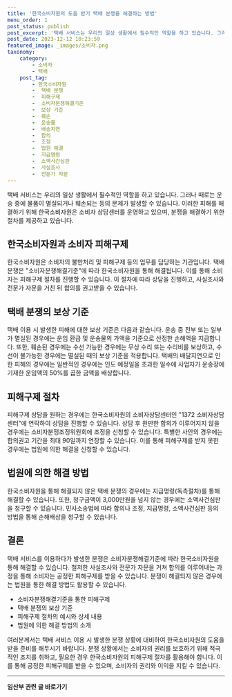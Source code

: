 ```yaml
---
title: '한국소비자원의 도움 받기 택배 분쟁을 해결하는 방법'
menu_order: 1
post_status: publish
post_excerpt: '택배 서비스는 우리의 일상 생활에서 필수적인 역할을 하고 있습니다. 그러나 때로는 운송 중에 물품이 멸실되거나 훼손되는 등의 문제가 발생할 수 있습니다. 이러한 피해를 해결하기 위해 한국소비자원은 소비자 상담센터를 운영하고 있으며, 분쟁을 해결하기 위한 절차를 제공하고 있습니다.'
post_date: 2023-12-12 10:23:59
featured_image: _images/소비자.png
taxonomy:
    category:
        - 소비자
        - 택배
    post_tag:
        - 한국소비자원
        -  택배 분쟁
        -  피해구제
        -  소비자분쟁해결기준
        -  보상 기준
        -  훼손
        -  운송물
        -  배송지연
        -  합의
        -  조정
        -  법원 해결
        -  지급명령
        -  소액사건심판
        -  사실조사
        -  전문가 자문
---
```



택배 서비스는 우리의 일상 생활에서 필수적인 역할을 하고 있습니다. 그러나 때로는 운송 중에 물품이 멸실되거나 훼손되는 등의 문제가 발생할 수 있습니다. 이러한 피해를 해결하기 위해 한국소비자원은 소비자 상담센터를 운영하고 있으며, 분쟁을 해결하기 위한 절차를 제공하고 있습니다.

## 한국소비자원과 소비자 피해구제

한국소비자원은 소비자의 불만처리 및 피해구제 등의 업무를 담당하는 기관입니다. 택배 분쟁은 "소비자분쟁해결기준"에 따라 한국소비자원을 통해 해결됩니다. 이를 통해 소비자는 피해구제 절차를 진행할 수 있습니다. 이 절차에 따라 상담을 진행하고, 사실조사와 전문가 자문을 거친 뒤 합의를 권고받을 수 있습니다.

## 택배 분쟁의 보상 기준

택배 이용 시 발생한 피해에 대한 보상 기준은 다음과 같습니다. 운송 중 전부 또는 일부가 멸실된 경우에는 운임 환급 및 운송물의 가액을 기준으로 산정한 손해액을 지급합니다. 또한, 훼손된 경우에는 수선 가능한 경우에는 무상 수리 또는 수리비를 보상하고, 수선이 불가능한 경우에는 멸실된 때의 보상 기준을 적용합니다. 택배의 배달지연으로 인한 피해의 경우에는 일반적인 경우에는 인도 예정일을 초과한 일수에 사업자가 운송장에 기재한 운임액의 50%를 곱한 금액을 배상합니다.

## 피해구제 절차

피해구제 상담을 원하는 경우에는 한국소비자원의 소비자상담센터인 "1372 소비자상담센터"에 연락하여 상담을 진행할 수 있습니다. 상담 후 원만한 합의가 이루어지지 않을 경우에는 소비자분쟁조정위원회에 조정을 신청할 수 있습니다. 특별한 사안의 경우에는 합의권고 기간을 최대 90일까지 연장할 수 있습니다. 이를 통해 피해구제를 받지 못한 경우에는 법원에 의한 해결을 신청할 수 있습니다.

## 법원에 의한 해결 방법

한국소비자원을 통해 해결되지 않은 택배 분쟁의 경우에는 지급명령(독촉절차)를 통해 해결할 수 있습니다. 또한, 청구금액이 3,000만원을 넘지 않는 경우에는 소액사건심판을 청구할 수 있습니다. 민사소송법에 따라 합의나 조정, 지급명령, 소액사건심판 등의 방법을 통해 손해배상을 청구할 수 있습니다.

## 결론

택배 서비스를 이용하다가 발생한 분쟁은 소비자분쟁해결기준에 따라 한국소비자원을 통해 해결할 수 있습니다. 철저한 사실조사와 전문가 자문을 거쳐 합의를 이루어내는 과정을 통해 소비자는 공정한 피해구제를 받을 수 있습니다. 분쟁이 해결되지 않은 경우에는 법원을 통한 해결 방법도 활용할 수 있습니다.

- 소비자분쟁해결기준을 통한 피해구제
- 택배 분쟁의 보상 기준
- 피해구제 절차의 예시와 상세 내용
- 법원에 의한 해결 방법의 소개

여러분께서는 택배 서비스 이용 시 발생한 분쟁 상황에 대비하여 한국소비자원의 도움을 받을 준비를 해두시기 바랍니다. 분쟁 상황에서는 소비자의 권리를 보호하기 위해 적극적인 조치를 취하고, 필요한 경우 한국소비자원의 피해구제 절차를 활용해야 합니다. 이를 통해 공정한 피해구제를 받을 수 있으며, 소비자의 권리와 이익을 지킬 수 있습니다.
<!-- wp:separator -->
<hr class="wp-block-separator has-alpha-channel-opacity"/>
<!-- /wp:separator -->

<!-- wp:group {"backgroundColor":"base","layout":{"type":"constrained"}} -->
<div class="wp-block-group has-base-background-color has-background"><!-- wp:paragraph {"align":"center","fontSize":"medium"} -->
<p class="has-text-align-center has-large-font-size"><strong>임산부 관련 글 바로가기</strong></p>
<!-- /wp:paragraph -->


<!-- wp:latest-posts
{"categories":[{"id":22654,"count":19,"description":"","link":"https://uknowlaw.com/category/%ec%9e%84%ec%82%b0%eb%b6%80/","name":"임산부","slug":"임산부","taxonomy":"category","parent":0,"meta":[],"_links":{"self":[{"href":"https://uknowlaw.com/wp-json/wp/v2/categories/22654"}],"collection":[{"href":"https://uknowlaw.com/wp-json/wp/v2/categories"}],"about":[{"href":"https://uknowlaw.com/wp-json/wp/v2/taxonomies/category"}],"wp:post_type":[{"href":"https://uknowlaw.com/wp-json/wp/v2/posts?categories=22654"}],"curies":[{"name":"wp","href":"https://api.w.org/{rel}","templated":true}]}}],"postsToShow":100,"excerptLength":28,"postLayout":"grid","columns":2,"featuredImageAlign":"left","featuredImageSizeSlug":"large","fontSize":"small"} /--></div>
<!-- /wp:group -->